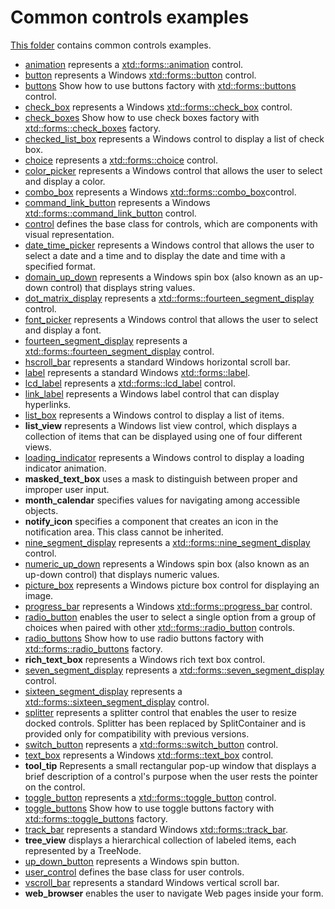 # Common controls examples

[This folder](.) contains common controls examples.

* [animation](animation/README.md) represents a [xtd::forms::animation](../../../src/xtd.forms/include/xtd/forms/animation.h) control.
* [button](button/README.md) represents a Windows [xtd::forms::button](../../../src/xtd.forms/include/xtd/forms/button.h) control.
* [buttons](buttons/README.md) Show how to use buttons factory with [xtd::forms::buttons](../../../src/xtd.forms/include/xtd/forms/buttons.h) control.
* [check_box](check_box/README.md) represents a Windows [xtd::forms::check_box](../../../src/xtd.forms/include/xtd/forms/check_box.h) control.
* [check_boxes](check_boxes/README.md) Show how to use check boxes factory with [xtd::forms::check_boxes](../../../src/xtd.forms/include/xtd/forms/check_boxes.h) factory.
* [checked_list_box](checked_list_box/README.md) represents a Windows control to display a list of check box.
* [choice](choice/README.md) represents a [xtd::forms::choice](../../../src/xtd.forms/include/xtd/forms/choice.h) control.
* [color_picker](color_picker/README.md) represents a Windows control that allows the user to select and display a color.
* [combo_box](combo_box/README.md) represents a Windows [xtd::forms::combo_box](../../../src/xtd.forms/include/xtd/forms/combo_box.h)control.
* [command_link_button](command_link_button/README.md) represents a Windows [xtd::forms::command_link_button](../../../src/xtd.forms/include/xtd/forms/command_link_button.h) control.
* [control](control/README.md) defines the base class for controls, which are components with visual representation.
* [date_time_picker](date_time_picker/README.md) represents a Windows control that allows the user to select a date and a time and to display the date and time with a specified format.
* [domain_up_down](domain_up_down/README.md) represents a Windows spin box (also known as an up-down control) that displays string values.
* [dot_matrix_display](dot_matrix_display/README.md) represents a [xtd::forms::fourteen_segment_display](../../../src/xtd.forms/include/xtd/forms/dot_matrix_display.h) control.
* [font_picker](font_picker/README.md) represents a Windows control that allows the user to select and display a font.
* [fourteen_segment_display](fourteen_segment_display/README.md) represents a [xtd::forms::fourteen_segment_display](../../../src/xtd.forms/include/xtd/forms/fourteen_segment_display.h) control.
* [hscroll_bar](hscroll_bar/RREEADME.md) represents a standard Windows horizontal scroll bar.
* [label](label/README.md) represents a standard Windows [xtd::forms::label](../../../src/xtd.forms/include/xtd/forms/label.h).
* [lcd_label](lcd_label/README.md) represents a [xtd::forms::lcd_label](../../../src/xtd.forms/include/xtd/forms/lcd_label.h) control.
* [link_label](link_label/README.md) represents a Windows label control that can display hyperlinks.
* [list_box](list_box/README.md) represents a Windows control to display a list of items.
* **list_view** represents a Windows list view control, which displays a collection of items that can be displayed using one of four different views.
* [loading_indicator](loading_indicator/README.md) represents a Windows control to display a loading indicator animation.
* **masked_text_box** uses a mask to distinguish between proper and improper user input.
* **month_calendar** specifies values for navigating among accessible objects.
* **notify_icon** specifies a component that creates an icon in the notification area. This class cannot be inherited.
* [nine_segment_display](nine_segment_display/README.md) represents a [xtd::forms::nine_segment_display](../../../src/xtd.forms/include/xtd/forms/nine_segment_display.h) control.
* [numeric_up_down](numeric_up_down/README.md) represents a Windows spin box (also known as an up-down control) that displays numeric values.
* [picture_box](picture_box/README.md) represents a Windows picture box control for displaying an image.
* [progress_bar](progress_bar/README.md) represents a Windows [xtd::forms::progress_bar](../../../src/xtd.forms/include/xtd/forms/progress_bar.h) control.
* [radio_button](radio_button/README.md) enables the user to select a single option from a group of choices when paired with other [xtd::forms::radio_button](../../../src/xtd.forms/include/xtd/forms/radio_button.h) controls.
* [radio_buttons](radio_buttons/README.md) Show how to use radio buttons factory with [xtd::forms::radio_buttons](../../../src/xtd.forms/include/xtd/forms/radio_buttons.h) factory.
* **rich_text_box** represents a Windows rich text box control.
* [seven_segment_display](seven_segment_display/README.md) represents a [xtd::forms::seven_segment_display](../../../src/xtd.forms/include/xtd/forms/seven_segment_display.h) control.
* [sixteen_segment_display](sixteen_segment_display/README.md) represents a [xtd::forms::sixteen_segment_display](../../../src/xtd.forms/include/xtd/forms/sixteen_segment_display.h) control.
* [splitter](splitter/README.md) represents a splitter control that enables the user to resize docked controls. Splitter has been replaced by SplitContainer and is provided only for compatibility with previous versions.
* [switch_button](switch_button/README.md) represents a [xtd::forms::switch_button](../../../src/xtd.forms/include/xtd/forms/switch_button.h) control.
* [text_box](text_box/README.md) represents a Windows [xtd::forms::text_box](../../../src/xtd.forms/include/xtd/forms/text_box.h) control.
* **tool_tip** Represents a small rectangular pop-up window that displays a brief description of a control's purpose when the user rests the pointer on the control.
* [toggle_button](toggle_button/README.md) represents a [xtd::forms::toggle_button](../../../src/xtd.forms/include/xtd/forms/toggle_button.h) control.
* [toggle_buttons](toggle_buttons/README.md) Show how to use toggle buttons factory with [xtd::forms::toggle_buttons](../../../src/xtd.forms/include/xtd/forms/toggle_buttons.h) factory.
* [track_bar](track_bar/README.md) represents a standard Windows [xtd::forms::track_bar](../../../src/xtd.forms/include/xtd/forms/track_bar.h).
* **tree_view** displays a hierarchical collection of labeled items, each represented by a TreeNode.
* [up_down_button](up_down_button/README.md) represents a Windows spin button.
* [user_control](user_control/README.md) defines the base class for user controls.
* [vscroll_bar](vscroll_bar/RREEADME.md) represents a standard Windows vertical scroll bar.
* **web_browser** enables the user to navigate Web pages inside your form.
